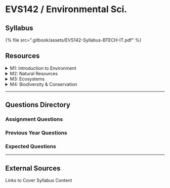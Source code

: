 # EVS142 / Environmental Sci.

## Syllabus

{% file src=".gitbook/assets/EVS142-Syllabus-BTECH-IT.pdf" %}

## Resources

<details>

<summary>M1: Introduction to Environment</summary>



</details>

<details>

<summary>M2: Natural Resources</summary>



</details>

<details>

<summary>M3: Ecosystems</summary>



</details>

<details>

<summary>M4: Biodiversity &#x26; Conservation</summary>



</details>

***

## Questions Directory

### Assignment Questions

### Previous Year Questions

### Expected Questions

***

## External Sources

Links to Cover Syllabus Content
